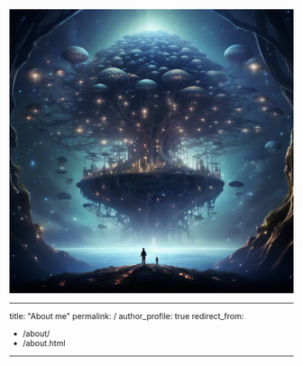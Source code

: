 <div  align="center">
<img src="images/2021492663.png" width="150%" height="30%" alt="AltText"/>
</div>

---
title: "About me"
permalink: /
author_profile: true
redirect_from: 
  - /about/
  - /about.html
---



